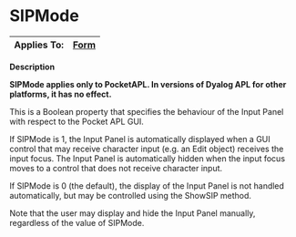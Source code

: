 




<h1 class="heading"><span class="name">SIPMode</span></h1>

| Applies To: | [Form](../a-z/form.md) |
| --- | ---  |


**Description**


**SIPMode applies only to PocketAPL. In versions of Dyalog APL for other platforms, it has no effect.**


This is a Boolean property that specifies the behaviour of the Input Panel with respect to the Pocket APL GUI.


If SIPMode is 1, the Input Panel is automatically displayed when a GUI control that may receive character input (e.g. an Edit object) receives the input focus. The Input Panel is automatically hidden when the input focus moves to a control that does not receive character input.


If SIPMode is 0 (the default), the display of the Input Panel is not handled automatically, but may be controlled using the ShowSIP method.


Note that the user may display and hide the Input Panel manually, regardless of the value of SIPMode.



